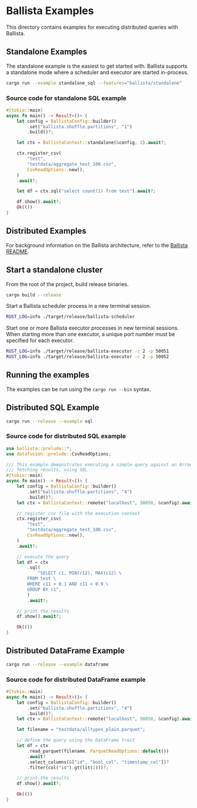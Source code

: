 <!---
  Licensed to the Apache Software Foundation (ASF) under one
  or more contributor license agreements.  See the NOTICE file
  distributed with this work for additional information
  regarding copyright ownership.  The ASF licenses this file
  to you under the Apache License, Version 2.0 (the
  "License"); you may not use this file except in compliance
  with the License.  You may obtain a copy of the License at

    http://www.apache.org/licenses/LICENSE-2.0

  Unless required by applicable law or agreed to in writing,
  software distributed under the License is distributed on an
  "AS IS" BASIS, WITHOUT WARRANTIES OR CONDITIONS OF ANY
  KIND, either express or implied.  See the License for the
  specific language governing permissions and limitations
  under the License.
-->

# Ballista Examples

This directory contains examples for executing distributed queries with Ballista.

## Standalone Examples

The standalone example is the easiest to get started with. Ballista supports a standalone mode where a scheduler
and executor are started in-process.

```bash
cargo run --example standalone_sql --features="ballista/standalone"
```

### Source code for standalone SQL example

```rust
#[tokio::main]
async fn main() -> Result<()> {
    let config = BallistaConfig::builder()
        .set("ballista.shuffle.partitions", "1")
        .build()?;

    let ctx = BallistaContext::standalone(&config, 2).await?;

    ctx.register_csv(
        "test",
        "testdata/aggregate_test_100.csv",
        CsvReadOptions::new(),
    )
    .await?;

    let df = ctx.sql("select count(1) from test").await?;

    df.show().await?;
    Ok(())
}

```

## Distributed Examples

For background information on the Ballista architecture, refer to
the [Ballista README](../ballista/client/README.md).

## Start a standalone cluster

From the root of the project, build release binaries.

```bash
cargo build --release
```

Start a Ballista scheduler process in a new terminal session.

```bash
RUST_LOG=info ./target/release/ballista-scheduler
```

Start one or more Ballista executor processes in new terminal sessions. When starting more than one
executor, a unique port number must be specified for each executor.

```bash
RUST_LOG=info ./target/release/ballista-executor -c 2 -p 50051
RUST_LOG=info ./target/release/ballista-executor -c 2 -p 50052
```

## Running the examples

The examples can be run using the `cargo run --bin` syntax.

## Distributed SQL Example

```bash
cargo run --release --example sql
```

### Source code for distributed SQL example

```rust
use ballista::prelude::*;
use datafusion::prelude::CsvReadOptions;

/// This example demonstrates executing a simple query against an Arrow data source (CSV) and
/// fetching results, using SQL
#[tokio::main]
async fn main() -> Result<()> {
    let config = BallistaConfig::builder()
        .set("ballista.shuffle.partitions", "4")
        .build()?;
    let ctx = BallistaContext::remote("localhost", 50050, &config).await?;

    // register csv file with the execution context
    ctx.register_csv(
        "test",
        "testdata/aggregate_test_100.csv",
        CsvReadOptions::new(),
    )
    .await?;

    // execute the query
    let df = ctx
        .sql(
            "SELECT c1, MIN(c12), MAX(c12) \
        FROM test \
        WHERE c11 > 0.1 AND c11 < 0.9 \
        GROUP BY c1",
        )
        .await?;

    // print the results
    df.show().await?;

    Ok(())
}
```

## Distributed DataFrame Example

```bash
cargo run --release --example dataframe
```

### Source code for distributed DataFrame example

```rust
#[tokio::main]
async fn main() -> Result<()> {
    let config = BallistaConfig::builder()
        .set("ballista.shuffle.partitions", "4")
        .build()?;
    let ctx = BallistaContext::remote("localhost", 50050, &config).await?;

    let filename = "testdata/alltypes_plain.parquet";

    // define the query using the DataFrame trait
    let df = ctx
        .read_parquet(filename, ParquetReadOptions::default())
        .await?
        .select_columns(&["id", "bool_col", "timestamp_col"])?
        .filter(col("id").gt(lit(1)))?;

    // print the results
    df.show().await?;

    Ok(())
}
```
